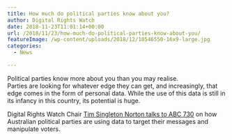 ```yaml
---
title: How much do political parties know about you?
author: Digital Rights Watch
date: 2018-11-23T11:01:14+00:00
url: /2018/11/23/how-much-do-political-parties-know-about-you/
featureImage: /wp-content/uploads/2018/12/10546550-16x9-large.jpg
categories:
  - News

---
```

Political parties know more about you than you may realise.  
Parties are looking for whatever edge they can get, and increasingly, that edge comes in the form of personal data. While the use of this data is still in its infancy in this country, its potential is huge.

Digital Rights Watch Chair [Tim Singleton Norton talks to ABC 730][1] on how Australian political parties are using data to target their messages and manipulate voters.<figure class="wp-block-embed-youtube wp-block-embed is-type-video is-provider-youtube wp-embed-aspect-16-9 wp-has-aspect-ratio">

<div class="wp-block-embed__wrapper">
</div></figure>

 [1]: https://www.abc.net.au/7.30/how-much-do-political-parties-know-about-you-more/10546548